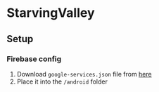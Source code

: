 # StarvingValley

## Setup

### Firebase config
1. Download `google-services.json` file from [here](https://console.firebase.google.com/u/0/project/starving-valley/settings/general/android:io.github.StarvingValley)
2. Place it into the `/android` folder
